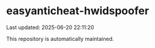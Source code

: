 # easyanticheat-hwidspoofer

Last updated: 2025-06-20 22:11:20

This repository is automatically maintained.
